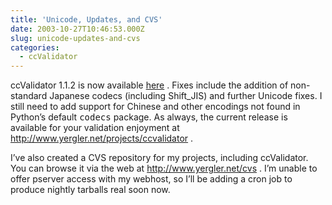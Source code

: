 ```yaml
---
title: 'Unicode, Updates, and CVS'
date: 2003-10-27T10:46:53.000Z
slug: unicode-updates-and-cvs
categories:
  - ccValidator
---
```

ccValidator 1.1.2 is now available [here][1] . Fixes include the addition of non-standard Japanese codecs (including Shift_JIS) and further Unicode fixes. I still need to add support for Chinese and other encodings not found in Python’s default <tt class="docutils literal">codecs</tt> package. As always, the current release is available for your validation enjoyment at <http://www.yergler.net/projects/ccvalidator> .

I’ve also created a <span class="caps">CVS</span> repository for my projects, including ccValidator. You can browse it via the web at <http://www.yergler.net/cvs> . I’m unable to offer pserver access with my webhost, so I’ll be adding a cron job to produce nightly tarballs real soon now.

 [1]: http://www.yergler.net/projects/ccvalidator/releases/ccValidator-1.1.2.tar.gz
